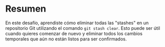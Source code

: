 # Resumen

En este desafío, aprendiste cómo eliminar todas las "stashes" en un repositorio Git utilizando el comando `git stash clear`. Esto puede ser útil cuando quieres comenzar de nuevo y eliminar todos los cambios temporales que aún no están listos para ser confirmados.
